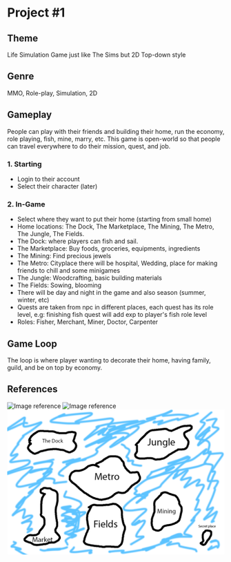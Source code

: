 # Project #1
## Theme
Life Simulation Game just like The Sims but 2D Top-down style

## Genre
MMO, Role-play, Simulation, 2D

## Gameplay
People can play with their friends and building their home, run the economy, role playing, fish, mine, marry, etc. This game is open-world so that people can travel everywhere to do their mission, quest, and job.

### 1. Starting
- Login to their account
- Select their character (later)

### 2. In-Game
- Select where they want to put their home (starting from small home)
- Home locations: The Dock, The Marketplace, The Mining, The Metro, The Jungle, The Fields.
- The Dock: where players can fish and sail.
- The Marketplace: Buy foods, groceries, equipments, ingredients
- The Mining: Find precious jewels
- The Metro: Cityplace there will be hospital, Wedding, place for making friends to chill and some minigames
- The Jungle: Woodcrafting, basic building materials
- The Fields: Sowing, blooming
- There will be day and night in the game and also season (summer, winter, etc)
- Quests are taken from npc in different places, each quest has its role level, e.g: finishing fish quest will add exp to player's fish role level
- Roles: Fisher, Merchant, Miner, Doctor, Carpenter
  
## Game Loop
The loop is where player wanting to decorate their home, having family, guild, and be on top by economy.

## References
![Image reference](https://play-lh.googleusercontent.com/uTwH7qW5vRqmJHSBPHER0lz5wJpzZy_orhcaiReSqt_6Ob_qqbUM6DfHBRC27qkNLw=w2560-h1440-rw "Ingame looks")
![Image reference](https://play-lh.googleusercontent.com/Zxl-HXR0GhAQA9BxqjoqEYM9h3COhFJ4oeJiJQjMXk4l-HrG_iGOoBkcdj0mgwxUIhE=w2560-h1440-rw "Roles")
![Map reference](MapPrototype.png "Map Prototype")